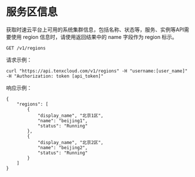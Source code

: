 # 服务区信息

获取时速云平台上可用的系统集群信息，包括名称、状态等，服务、实例等API需要使用 region 信息时，请使用返回结果中的 name 字段作为 region 标示。

    GET /v1/regions

请求示例：

    curl "https://api.tenxcloud.com/v1/regions" -H "username:[user_name]" -H "Authorization: token [api_token]"

响应示例：

    {
        "regions": [
            {
                "display_name", "北京1区",
                "name": "beijing1",
                "status": "Running"
            },
            {
                "display_name", "北京2区",
                "name": "beijing2",
                "status": "Running"
            }
        ]
    }
